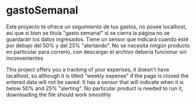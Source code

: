# gastoSemanal

Este proyecto te ofrece un seguimiento de tus gastos, no posee localhost, así que si bien se titula "gasto semanal" si se cierra la página no se guardarán los datos ingresados.
Tiene un sensor que indicará cuando esté por debajo del 50% y del 25% "alertando".
No se necesita ningún producto en particular para correrlo, con descargar el archivo debería funcionar sin inconvenientes

This project offers you a tracking of your expenses, it doesn't have localhost, so although it is titled "weekly expense" if the page is closed the entered data will not be saved.
It has a sensor that will indicate when it is below 50% and 25% "alerting".
No particular product is needed to run it, downloading the file should work smoothly
